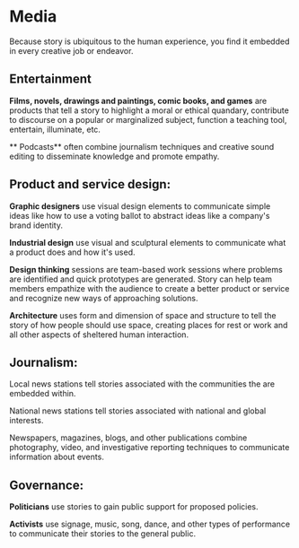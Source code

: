 # Media

Because story is ubiquitous to the human experience, you find it embedded in every creative job or endeavor.

## Entertainment

**Films, novels, drawings and paintings, comic books, and games** are products that tell a story to highlight a moral or ethical quandary, contribute to discourse on a popular or marginalized subject, function a teaching tool, entertain, illuminate, etc. 

** Podcasts** often combine journalism techniques and creative sound editing to disseminate knowledge and promote empathy.


## Product and service design:

**Graphic designers** use visual design elements to communicate simple ideas like how to use a voting ballot to abstract ideas like a company's brand identity.

**Industrial design** use visual and sculptural elements to communicate what a product does and how it's used.

**Design thinking** sessions are team-based work sessions where problems are identified and quick prototypes are generated. Story can help team members empathize with the audience to create a better product or service and recognize new ways of approaching solutions.

**Architecture** uses form and dimension of space and structure to tell the story of how people should use space, creating places for rest or work and all other aspects of sheltered human interaction.

## Journalism:

Local news stations tell stories associated with the communities the are embedded within.

National news stations tell stories associated with national and global interests.

Newspapers, magazines, blogs, and other publications combine photography, video, and investigative reporting techniques to communicate information about events.

## Governance:

**Politicians** use stories to gain public support for proposed policies.

**Activists** use signage, music, song, dance, and other types of performance to communicate their stories to the general public.